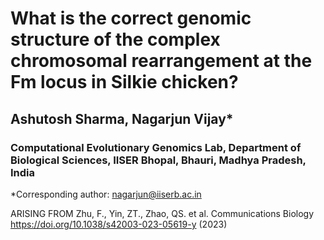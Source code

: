 # What is the correct genomic structure of the complex chromosomal rearrangement at the Fm locus in Silkie chicken?
## Ashutosh Sharma, Nagarjun Vijay*
### Computational Evolutionary Genomics Lab, Department of Biological Sciences, IISER Bhopal, Bhauri, Madhya Pradesh, India
*Corresponding author: nagarjun@iiserb.ac.in

ARISING FROM Zhu, F., Yin, ZT., Zhao, QS. et al. Communications Biology https://doi.org/10.1038/s42003-023-05619-y (2023)
